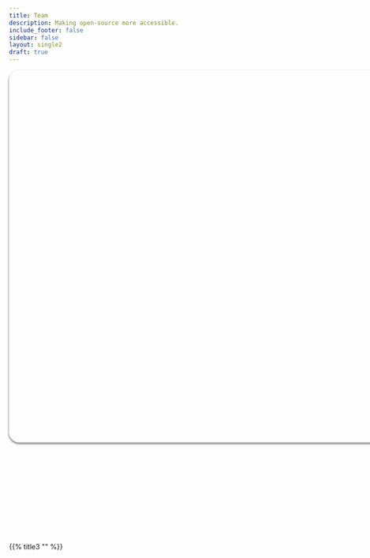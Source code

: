 ```yaml
---
title: Team
description: Making open-source more accessible.
include_footer: false
sidebar: false
layout: single2
draft: true
---
```


<iframe src="" style="width:1650px; height:925px;-moz-transform: scale(0.8, 0.8); 
  -webkit-transform: scale(0.8, 0.8); 
  -o-transform: scale(0.8, 0.8);
  -ms-transform: scale(0.8, 0.8);
  transform: scale(0.8, 0.8); 
  -moz-transform-origin: top left;
  -webkit-transform-origin: top left;
  -o-transform-origin: top left;
  -ms-transform-origin: top left;
  transform-origin: top left;padding: 9px; box-shadow: 0 3px 5px rgba(0,0,0,.6);border-radius: 25px;overflow: hidden;border: none;">
  <p>Your browser does not support iframes.</p>
</iframe>


{{% title3 "" %}}
